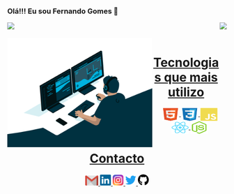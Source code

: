 ### Olá!!! Eu sou Fernando Gomes 👋

 <div>
  <a href="https://github.com/Fernando-Gomes-FG">
  <img height="180em" src="https://github-readme-stats.vercel.app/api?username=fernandogomesfg&show_icons=true&theme=dark&include_all_commits=true&count_private=true"/>
  <img align="right" height="180em" src="https://github-readme-stats.vercel.app/api/top-langs/?username=fernandogomesfg&layout=compact&langs_count=7&theme=dark"/>
</div>
 
 <div  align="center">
  <div style="display: inline_block"><br>
    <img align="left" height="250" alt="coding-time" src="code.gif">
    <h1 align="center">Tecnologias que mais utilizo</h1>
    <img align="center" height="30" width="40" alt="html-icon" src="https://raw.githubusercontent.com/devicons/devicon/master/icons/html5/html5-original.svg">
    <img align="center" height="30" width="40" alt="css-icon" src="https://raw.githubusercontent.com/devicons/devicon/master/icons/css3/css3-original.svg">
    <img align="center" height="30" width="40" alt="js-icon"  src="https://raw.githubusercontent.com/devicons/devicon/master/icons/javascript/javascript-plain.svg">
    <img align="center" height="30" width="40" alt="react-icon" src="https://raw.githubusercontent.com/devicons/devicon/master/icons/react/react-original.svg">
    <img align="center" height="30" width="40" alt="nodejs-icon" src="https://raw.githubusercontent.com/devicons/devicon/master/icons/nodejs/nodejs-original.svg">
   </div>

  <h1 align="center">Contacto</h1>
    <a href = "mailto:fernandogomesbernardo@gmail.com" target="_blank">
      <img width="30" src="gmail.svg">
    </a>
    <a href = "https://www.linkedin.com/in/fernando-gomes-41a042188" target="_blank">
      <img width="25" src="linkedin.svg">
    </a>
    <a href = "https://www.instagram.com/fernandogomesfg0/" target="_blank">
      <img width="25" src="instagram.png">
    </a>
   <a href = "https://twitter.com/fernandogomes_f" target="_blank">
      <img width="25" src="twitter.svg">
    </a>
   <a href="https://github.com/fernandogomesfg" target="_blank">
     <img width="25"  src="github.svg">
    </a>
</div>
 

 

 
 

 


<!--
**Fernando-Gomes-FG/Fernando-Gomes-FG** is a ✨ _special_ ✨ repository because its `README.md` (this file) appears on your GitHub profile.

Here are some ideas to get you started:

- 🔭 I’m currently working on ...
- 🌱 I’m currently learning ...
- 👯 I’m looking to collaborate on ...
- 🤔 I’m looking for help with ...
- 💬 Ask me about ...
- 📫 How to reach me: ...
- 😄 Pronouns: ...
- ⚡ Fun fact: ...
-->
